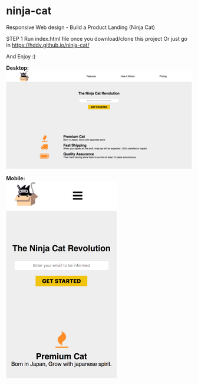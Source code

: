 # ninja-cat
Responsive Web design - Build a Product Landing (Ninja Cat)

STEP 1
Run index.html file once you download/clone this project
Or just go in https://hddv.github.io/ninja-cat/

And Enjoy :)


<strong>Desktop:</strong><br>
<kbd><img src="./img/main.png" width="900"></kbd>


<strong>Mobile:</strong><br>
<kbd><img src="./img/main2.png" width="300"></kbd>

